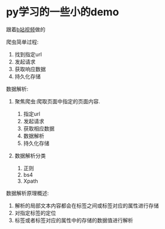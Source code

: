 # py学习的一些小的demo
跟着[b站视频](https://www.bilibili.com/video/BV1Yh411o7Sz)做的

爬虫简单过程:
 1. 找到指定url
 2. 发起请求
 3. 获取响应数据
 4. 持久化存储

数据解析:

1.  聚焦爬虫:爬取页面中指定的页面内容.
    1.  指定url
    2.  发起请求
    3.  获取相应数据
    4.  数据解析
    5.  持久化存储  

2.  数据解析分类
    1.  正则
    2.  bs4
    3.  Xpath



数据解析原理概述:

1.  解析的局部文本内容都会在标签之间或标签对应的属性进行存储
2.  对指定标签的定位
3.  标签或者标签对应的属性中的存储的数据值进行解析

